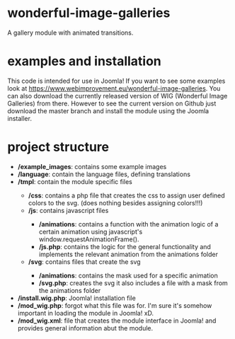 # wonderful-image-galleries
A gallery module with animated transitions.

# examples and installation
This code is intended for use in Joomla! If you want to see some examples look at https://www.webimprovement.eu/wonderful-image-galleries. You can also download the currently released version of WIG (Wonderful Image Galleries) from there. However to see the current version on Github just download the master branch and install the module using the Joomla installer.
# project structure
<ul>
 <li><b>/example_images</b>: contains some example images</li>
 <li><b>/language</b>: contain the language files, defining translations</li>
 <li><b>/tmpl</b>: contain the module specific files</li>
 <ul>   
  <li><b>/css</b>: contains a php file that creates the css to assign user defined colors to the svg. (does nothing besides assigning colors!!!)</li>
  <li><b>/js</b>: contains javascript files</li>
   <ul>
     <li><b>/animations</b>: contains a function with the animation logic of a certain animation using javascript's	window.requestAnimationFrame().</li>
     <li><b>/js.php</b>: contains the logic for the general functionality and implements the relevant animation from the animations folder</li>
   </ul>
  <li><b>/svg</b>: contains files that create the svg</li>
   <ul>
    <li><b>/animations</b>: contains the mask used for a specific animation</li>
    <li><b>/svg.php</b>: creates the svg it also includes a file with a mask from the animations folder</li>
   </ul>
 </ul>
  <li><b>/install.wig.php</b>: Joomla! installation file</li>
  <li><b>/mod_wig.php</b>: forgot what this file was for. I'm sure it's somehow important in loading the module in Joomla! xD.</li>
  <li><b>/mod_wig.xml</b>: file that creates the module interface in Joomla! and provides general information abut the module.</li>
</ul>
